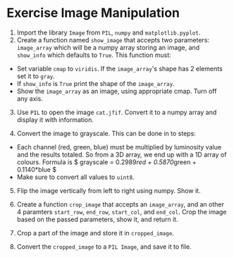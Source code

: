 # Exercise Image Manipulation

1. Import the library `Image` from `PIL`, `numpy` and `matplotlib.pyplot`.
2. Create a function named `show_image` that accepts two parameters: `image_array` which will be a numpy array storing an image, and `show_info` which defaults to `True`. This function must:

- Set variable `cmap` to `viridis`. If the `image_array`'s shape has 2 elements set it to `gray`.
- If `show_info` is `True` print the shape of the `image_array`.
- Show the `image_array` as an image, using appropriate cmap. Turn off any axis.

3. Use `PIL` to open the image `cat.jfif`. Convert it to a numpy array and display it with information.

4. Convert the image to grayscale. This can be done in to steps:

- Each channel (red, green, blue) must be multiplied by luminosity value and the results totaled. So from a 3D array, we end up with a 1D array of colours. Formula is $ grayscale = 0.2989*red + 0.5870*green + 0.1140*blue $
- Make sure to convert all values to `uint8`.

5. Flip the image vertically from left to right using numpy. Show it.

6. Create a function `crop_image` that accepts an `image_array`, and an other 4 paramters `start_row`, `end_row`, `start_col`, and `end_col`. Crop the image based on the passed parameters, show it, and return it.

7. Crop a part of the image and store it in `cropped_image`.

8. Convert the `cropped_image` to a `PIL Image`, and save it to file.
